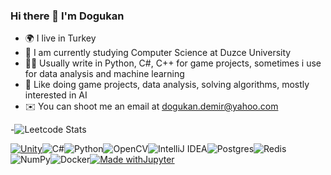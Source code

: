 ### Hi there 👋 I'm Dogukan

- 🌍 I live in Turkey
- 🏢 I am currently studying Computer Science at Duzce University
- 👨‍💻 Usually write in Python, C#, C++ for game projects, sometimes i use for data analysis and machine learning
- 🐶 Like doing game projects, data analysis, solving algorithms, mostly interested in AI
- ✉️ You can shoot me an email at [dogukan.demir@yahoo.com](mailto:dogukan.demir@yahoo.com)

-![Leetcode Stats](https://leetcode.card.workers.dev/?username=demirdogukan)

[![Unity](https://img.shields.io/badge/Unity-57b9d3.svg?style=for-the-badge&logo=unity)](https://unity3d.com)<img alt="C#" src="https://img.shields.io/badge/-C%23-000000?logo=Csharp&style=flat"/><img alt="Python" src="https://img.shields.io/badge/python-%2314354C.svg?&style=for-the-badge&logo=python&logoColor=white"/><img alt="OpenCV" src="https://img.shields.io/badge/opencv-%23white.svg?&style=for-the-badge&logo=opencv&logoColor=white"/><img alt="IntelliJ IDEA" src="https://img.shields.io/badge/IntelliJIDEA-000000.svg?&style=for-the-badge&logo=intellij-idea&logoColor=white"/><img alt="Postgres" src ="https://img.shields.io/badge/postgres-%23316192.svg?&style=for-the-badge&logo=postgresql&logoColor=white"/><img alt="Redis" src="https://img.shields.io/badge/redis-%23DD0031.svg?&style=for-the-badge&logo=redis&logoColor=white"/><img alt="NumPy" src="https://img.shields.io/badge/numpy-%23013243.svg?&style=for-the-badge&logo=numpy&logoColor=white" /><img alt="Docker" src="https://img.shields.io/badge/docker-%230db7ed.svg?&style=for-the-badge&logo=docker&logoColor=white"/>[![Made withJupyter](https://img.shields.io/badge/%20jupyter-grey?style=for-the-badge&logo=Jupyter)](https://jupyter.org/try)
